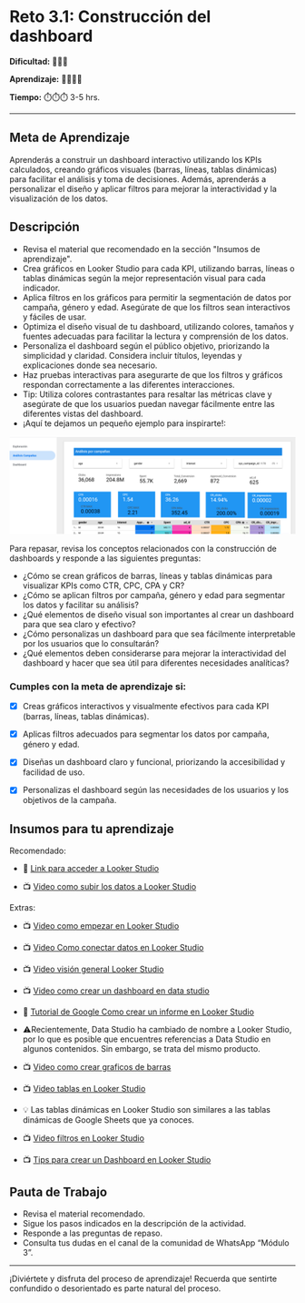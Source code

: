 # Reto 3.1: Construcción del dashboard


**Dificultad:** 🌻🌻🌻


**Aprendizaje:** 🍯🍯🍯🍯


**Tiempo:** ⏱️️⏱️️⏱️️ 3-5 hrs.



---


## Meta de Aprendizaje
Aprenderás a construir un dashboard interactivo utilizando los KPIs calculados, creando gráficos visuales (barras, líneas, tablas dinámicas) para facilitar el análisis y toma de decisiones. Además, aprenderás a personalizar el diseño y aplicar filtros para mejorar la interactividad y la visualización de los datos.


## Descripción
- Revisa el material que recomendado en la sección "Insumos de aprendizaje".
- Crea gráficos en Looker Studio para cada KPI, utilizando barras, líneas o tablas dinámicas según la mejor representación visual para cada indicador. 
- Aplica filtros en los gráficos para permitir la segmentación de datos por campaña, género y edad. Asegúrate de que los filtros sean interactivos y fáciles de usar. 
- Optimiza el diseño visual de tu dashboard, utilizando colores, tamaños y fuentes adecuadas para facilitar la lectura y comprensión de los datos. 
- Personaliza el dashboard según el público objetivo, priorizando la simplicidad y claridad. Considera incluir títulos, leyendas y explicaciones donde sea necesario. 
- Haz pruebas interactivas para asegurarte de que los filtros y gráficos respondan correctamente a las diferentes interacciones. 
- Tip: Utiliza colores contrastantes para resaltar las métricas clave y asegúrate de que los usuarios puedan navegar fácilmente entre las diferentes vistas del dashboard.
- ¡Aquí te dejamos un pequeño ejemplo para inspirarte!:

![image](https://raw.githubusercontent.com/Laboratoria/digitaljumpstart-curriculum/main/COURSES/DATA/00_assets/imgen_mkt_0301_01.png)

Para repasar, revisa los conceptos relacionados con la construcción de dashboards y responde a las siguientes preguntas: 
- ¿Cómo se crean gráficos de barras, líneas y tablas dinámicas para visualizar KPIs como CTR, CPC, CPA y CR? 
- ¿Cómo se aplican filtros por campaña, género y edad para segmentar los datos y facilitar su análisis? 
- ¿Qué elementos de diseño visual son importantes al crear un dashboard para que sea claro y efectivo? 
- ¿Cómo personalizas un dashboard para que sea fácilmente interpretable por los usuarios que lo consultarán? 
- ¿Qué elementos deben considerarse para mejorar la interactividad del dashboard y hacer que sea útil para diferentes necesidades analíticas?


### Cumples con la meta de aprendizaje si:
- [x] Creas gráficos interactivos y visualmente efectivos para cada KPI (barras, líneas, tablas dinámicas).
- [x] Aplicas filtros adecuados para segmentar los datos por campaña, género y edad.
- [x] Diseñas un dashboard claro y funcional, priorizando la accesibilidad y facilidad de uso.
- [x] Personalizas el dashboard según las necesidades de los usuarios y los objetivos de la campaña.


## Insumos para tu aprendizaje

Recomendado:
- 🔗 [Link para acceder a Looker Studio](https://lookerstudio.google.com/) 

- 📺 [Video como subir los datos a Looker Studio](https://www.loom.com/share/1d4c81845a464c1aa68e6afba93e1705?sid=27ee6507-fb1f-4058-a6b4-202d2d96dcdb)

Extras:
- 📺 [Video como empezar en Looker Studio](https://www.youtube.com/watch?v=P5WLaeSQK7s&t=3s)

- 📺 [Video Como conectar datos en Looker Studio](https://www.loom.com/share/0cce98d5bbc7482ea421444e2f850cc1) 

- 📺 [Video visión general Looker Studio](https://www.loom.com/share/9c7505eb3c2a4612bdfb7c9d43c40051) 

- 📺 [Video como crear un dashboard en data studio](https://www.youtube.com/watch?v=Sprmb4W82sk)

- 📄 [Tutorial de Google Como crear un informe en Looker Studio](https://support.google.com/looker-studio/answer/6292570?hl=ES#zippy=%2Csecciones-de-este-art%C3%ADculo)

- ⚠️Recientemente, Data Studio ha cambiado de nombre a Looker Studio, por lo que es posible que encuentres referencias a Data Studio en algunos contenidos. Sin embargo, se trata del mismo producto. 

- 📺 [Video como crear graficos de barras](https://www.youtube.com/watch?v=B3hPsl-8u3A)

- 📺 [Video tablas en Looker Studio](https://www.youtube.com/watch?v=7CLCz3PgJ5s)

- 💡 Las tablas dinámicas en Looker Studio son similares a las tablas dinámicas de Google Sheets que ya conoces. 

- 📺 [Video filtros en Looker Studio](https://www.youtube.com/watch?v=HZMZcNf1jdk) 

- 📺 [Tips para crear un Dashboard en Looker Studio](https://www.youtube.com/watch?v=DU0JFpO2Bcs)


## Pauta de Trabajo
- Revisa el material recomendado.
- Sigue los pasos indicados en la descripción de la actividad.
- Responde a las preguntas de repaso.
- Consulta tus dudas en el canal de la comunidad de WhatsApp “Módulo 3”.


---


¡Diviértete y disfruta del proceso de aprendizaje! Recuerda que sentirte confundido o desorientado es parte natural del proceso.
